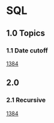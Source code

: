 # SQL

## 1.0 Topics
### 1.1 Date cutoff
[1384](1001-1300/1384Total_sales_amount_by_year.sql) 














## 2.0
### 2.1 Recursive
[1384](1001-1300/1384Total_sales_amount_by_year.sql) 


